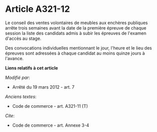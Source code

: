 # Article A321-12

Le conseil des ventes volontaires de meubles aux enchères publiques arrête trois semaines avant la date de la première
épreuve de chaque session la liste des candidats admis à subir les épreuves de l'examen d'accès au stage.

Des convocations individuelles mentionnant le jour, l'heure et le lieu des épreuves sont adressées à chaque candidat au moins
quinze jours à l'avance.

**Liens relatifs à cet article**

_Modifié par_:

  - Arrêté du 19 mars 2012 - art. 7

_Anciens textes_:

  - Code de commerce - art. A321-11 (T)

_Cite_:

  - Code de commerce - art. Annexe 3-4
